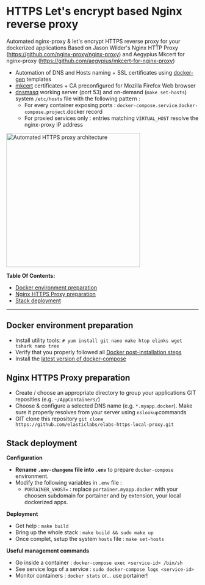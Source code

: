 # HTTPS Let's encrypt based Nginx reverse proxy
Automated nginx-proxy &amp; let's encrypt HTTPS reverse proxy for your dockerized applications
Based on Jason Wilder's Nginx HTTP Proxy (https://github.com/nginx-proxy/nginx-proxy) 
and Aegypius Mkcert for nginx-proxy (https://github.com/aegypius/mkcert-for-nginx-proxy)

* Automation of DNS and Hosts naming + SSL certificates using [docker-gen](https://github.com/nginx-proxy/docker-gen) templates
* [mkcert](https://github.com/FiloSottile/mkcert) certificates + CA preconfigured for Mozilla Firefox Web browser
* [dnsmasq](https://thekelleys.org.uk/dnsmasq/doc.html) working server (port 53) and on-demand (`make set-hosts`) system `/etc/hosts` file with the following pattern : 
  * For every container exposing ports : `docker-compose.service`.`docker-compose.project`.docker record
  * For proxied services only : entries matching `VIRTUAL_HOST` resolve the nginx-proxy IP address

<p>
  <img src="https://raw.githubusercontent.com/elasticlabs/elabs-https-local-proxy/main/stack.png" alt="Automated HTTPS proxy architecture" width="350px">
</p>

**Table Of Contents:**
  - [Docker environment preparation](#docker-environment-preparation)
  - [Nginx HTTPS Proxy preparation](#nginx-https-proxy-preparation)
  - [Stack deployment](#stack-deployment)

----

## Docker environment preparation 
* Install utility tools: `# yum install git nano make htop elinks wget tshark nano tree`
* Verify that you properly followed all [Docker post-installation steps](https://docs.docker.com/engine/install/linux-postinstall)
* Install the [latest version of docker-compose](https://docs.docker.com/compose/install/)

## Nginx HTTPS Proxy preparation
* Create / choose an appropriate directory to group your applications GIT reposities (e.g. `~/AppContainers/`)
* Choose & configure a selected DNS name (e.g. `*.myapp.docker`). Make sure it properly resolves from your server using `nslookup`commands
* GIT clone this repository `git clone https://github.com/elasticlabs/elabs-https-local-proxy.git`

## Stack deployment
**Configuration**
* **Rename `.env-changeme` file into `.env`** to prepare `docker-compose` environment.
* Modify the following variables in `.env` file :
  * `PORTAINER_VHOST=` : replace `portainer.myapp.docker` with your choosen subdomain for portainer and by extension, your local dockerized apps.
  
**Deployment**
* Get help : `make build`
* Bring up the whole stack : `make build && sudo make up`
* Once complet, setup the system `hosts` file : `make set-hosts`

**Useful management commands**
* Go inside a container : `docker-compose exec <service-id> /bin/sh`
* See service logs of a service : `sudo docker-compose logs <service-id>`
* Monitor containers : `docker stats` or... use portainer!

